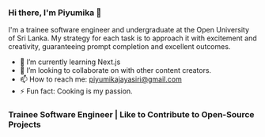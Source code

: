 ### Hi there, I'm Piyumika 👋

I'm a trainee software engineer and undergraduate at the Open University of Sri Lanka. My strategy for each task is to approach it with excitement and creativity, guaranteeing prompt completion and excellent outcomes.

- 🌱 I’m currently learning Next.js
- 👯 I’m looking to collaborate on with other content creators.
- 📫 How to reach me: piyumikajayasiri@gmail.com
- ⚡ Fun fact: Cooking is my passion.

### Trainee Software Engineer | Like to Contribute to Open-Source Projects
  
<!--
**piyumikajayasiri/PiyumikaJayasiri** is a ✨ _special_ ✨ repository because its `README.md` (this file) appears on your GitHub profile.

Here are some ideas to get you started:

- 🔭 I’m currently working on ...
- 🌱 I’m currently learning ...
- 👯 I’m looking to collaborate on ...
- 🤔 I’m looking for help with ...
- 💬 Ask me about ...
- 📫 How to reach me: ...
- 😄 Pronouns: ...
- ⚡ Fun fact: ...
-->
